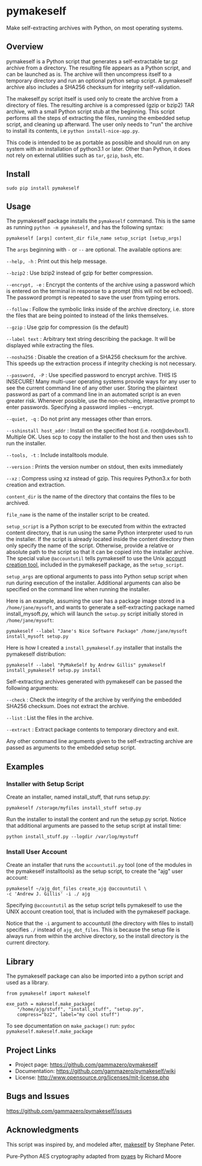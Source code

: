# pymakeself

Make self-extracting archives with Python, on most operating systems.

## Overview

pymakeself is a Python script that generates a self-extractable tar.gz archive from a directory. The resulting file appears as a Python script, and can be launched as is. The archive will then uncompress itself to a temporary directory and run an optional python setup script. A pymakeself archive also includes a SHA256 checksum for integrity self-validation.

The makeself.py script itself is used only to create the archive from a directory of files. The resulting archive is a compressed (gzip or bzip2) TAR archive, with a small Python script stub at the beginning. This script performs all the steps of extracting the files, running the embedded setup script, and cleaning up afterward. The user only needs to "run" the archive to install its contents, i.e `python install-nice-app.py`.

This code is intended to be as portable as possible and should run on any system with an installation of python3.1 or later. Other than Python, it does not rely on external utilities such as `tar`, `gzip`, `bash`, etc.

## Install

```
sudo pip install pymakeself
```

## Usage

The pymakeself package installs the `pymakeself` command. This is the same as running `python -m pymakeself`, and has the following syntax:

```
pymakeself [args] content_dir file_name setup_script [setup_args]
```
The `args` beginning with `-` or `--` are optional. The available options are:

`--help, -h` : Print out this help message.

`--bzip2` : Use bzip2 instead of gzip for better compression.

`--encrypt, -e` :  Encrypt the contents of the archive using a password which is entered on the terminal in response to a prompt (this will not be echoed). The password prompt is repeated to save the user from typing errors.

`--follow` : Follow the symbolic links inside of the archive directory, i.e. store the files that are being pointed to instead of the links themselves.

`--gzip` : Use gzip for compression (is the default)

`--label text` : Arbitrary text string describing the package. It will be displayed while extracting the files. 

`--nosha256` : Disable the creation of a SHA256 checksum for the archive. This speeds up the extraction process if integrity checking is not necessary.

`--password, -P` : Use specified password to encrypt archive. THIS IS INSECURE! Many multi-user operating systems provide ways for any user to see the current command line of any other user. Storing the plaintext password as part of a command line in an automated script is an even greater risk. Whenever possible, use the non-echoing, interactive prompt to enter passwords. Specifying a password implies --encrypt.

`--quiet, -q` : Do not print any messages other than errors.

`--sshinstall host_addr` : Install on the specified host (i.e. root@devbox1). Multiple OK. Uses scp to copy the installer to the host and then uses ssh to run the installer.

`--tools, -t`  : Include installtools module.

`--version` : Prints the version number on stdout, then exits immediately

`--xz` : Compress using xz instead of gzip. This requires Python3.x for both creation and extraction.

`content_dir` is the name of the directory that contains the files to be archived.

`file_name` is the name of the installer script to be created.

`setup_script` is a Python script to be executed from within the extracted content directory, that is run using the same Python interpreter used to run the installer. If the script is already located inside the content directory then only specify the name of the script. Otherwise, provide a relative or absolute path to the script so that it can be copied into the installer archive. The special value `@accountutil` tells pymakeself to use the Unix [account creation tool](https://github.com/gammazero/pymakeself/blob/master/pymakeself/installtools/accountutil.py), included in the pymakeself package, as the `setup_script`.

`setup_args` are optional arguments to pass into Python setup script when run during execution of the installer. Additional arguments can also be specified on the command line when running the installer.

Here is an example, assuming the user has a package image stored in a `/home/jane/mysoft`, and wants to generate a self-extracting package named install_mysoft.py, which will launch the `setup.py` script initially stored in `/home/jane/mysoft`:
```
pymakeself --label "Jane's Nice Software Package" /home/jane/mysoft install_mysoft setup.py
```

Here is how I created a `install_pymakeself.py` installer that installs the pymakeself distribution:
```
pymakeself --label "PyMakeSelf by Andrew Gillis" pymakeself install_pymakeself setup.py install
```

Self-extracting archives generated with pymakeself can be passed the following arguments:

`--check` : Check the integrity of the archive by verifying the embedded SHA256 checksum. Does not extract the archive.

`--list` : List the files in the archive.

`--extract` : Extract package contents to temporary directory and exit.

Any other command line arguments given to the self-extracting archive are passed as arguments to the embedded setup script.

## Examples

### Installer with Setup Script
Create an installer, named install_stuff, that runs setup.py:

```
pymakeself /storage/myfiles install_stuff setup.py
```

Run the installer to install the content and run the setup.py script. Notice that additional arguments are passed to the setup script at install time:
```
python install_stuff.py --logdir /var/log/mystuff
```

### Install User Account
Create an installer that runs the `accountutil.py` tool (one of the modules in the pymakeself installtools) as the setup script, to create the "ajg" user account:
```
pymakeself ~/ajg_dot_files create_ajg @accountutil \
-c 'Andrew J. Gillis' -i ./ ajg
```
Specifying `@accountutil` as the setup script tells pymakeself to use the UNIX account creation tool, that is included with the pymakeself package.

Notice that the `-i` argument to accountutil (the directory with files to install) specifies `./` instead of `ajg_dot_files`. This is because the setup file is always run from within the archive directory, so the install directory is the current directory.

## Library

The pymakeself package can also be imported into a python script and used as a library.

```
from pymakeself import makeself

exe_path = makeself.make_package(
    "/home/ajg/stuff", "install_stuff", "setup.py",
    compress="bz2", label="my cool stuff")

```

To see documentation on `make_package()` run: `pydoc pymakeself.makeself.make_package`

## Project Links

- Project page: <https://github.com/gammazero/pymakeself>
- Documentation: <https://github.com/gammazero/pymakeself/wiki>
- License: <http://www.opensource.org/licenses/mit-license.php>

## Bugs and Issues

<https://github.com/gammazero/pymakeself/issues>

## Acknowledgments

This script was inspired by, and modeled after, [makeself](https://makeself.io/) by Stephane Peter.

Pure-Python AES cryptography adapted from [pyaes](https://github.com/ricmoo/pyaes) by Richard Moore
